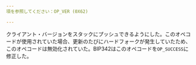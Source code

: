 ```yaml
---
項を参照してください：OP_VER (0X62)

---
```

クライアント・バージョンをスタックにプッシュできるようにした。このオペコードが使用されていた場合、更新のたびにハードフォークが発生していたため、このオペコードは無効化されていた。BIP342はこのオペコードを`OP_SUCCESS`に修正した。